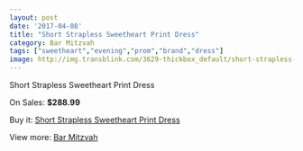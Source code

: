 ```yaml
---
layout: post
date: '2017-04-08'
title: "Short Strapless Sweetheart Print Dress"
category: Bar Mitzvah
tags: ["sweetheart","evening","prom","brand","dress"]
image: http://img.transblink.com/3629-thickbox_default/short-strapless-sweetheart-print-dress.jpg
---
```

Short Strapless Sweetheart Print Dress

On Sales: **$288.99**
<a href="https://www.transblink.com/en/bar-mitzvah/1150-short-strapless-sweetheart-print-dress.html"><amp-img layout="responsive" width="600" height="600" src="//img.transblink.com/3629-thickbox_default/short-strapless-sweetheart-print-dress.jpg" alt="Short Strapless Sweetheart Print Dress 0" /></a>
<a href="https://www.transblink.com/en/bar-mitzvah/1150-short-strapless-sweetheart-print-dress.html"><amp-img layout="responsive" width="600" height="600" src="//img.transblink.com/3632-thickbox_default/short-strapless-sweetheart-print-dress.jpg" alt="Short Strapless Sweetheart Print Dress 1" /></a>
<a href="https://www.transblink.com/en/bar-mitzvah/1150-short-strapless-sweetheart-print-dress.html"><amp-img layout="responsive" width="600" height="600" src="//img.transblink.com/3631-thickbox_default/short-strapless-sweetheart-print-dress.jpg" alt="Short Strapless Sweetheart Print Dress 2" /></a>
<a href="https://www.transblink.com/en/bar-mitzvah/1150-short-strapless-sweetheart-print-dress.html"><amp-img layout="responsive" width="600" height="600" src="//img.transblink.com/3630-thickbox_default/short-strapless-sweetheart-print-dress.jpg" alt="Short Strapless Sweetheart Print Dress 3" /></a>

Buy it: [Short Strapless Sweetheart Print Dress](https://www.transblink.com/en/bar-mitzvah/1150-short-strapless-sweetheart-print-dress.html "Short Strapless Sweetheart Print Dress")

View more: [Bar Mitzvah](https://www.transblink.com/en/2-bar-mitzvah "Bar Mitzvah")